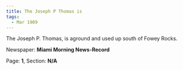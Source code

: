 ```yaml
---  
title: The Joseph P Thomas is  
tags:  
  - Mar 1909  
---  
```

  
The Joseph P. Thomas, is aground and used up south of Fowey Rocks.  
  
Newspaper: **Miami Morning News-Record**  
  
Page: **1**, Section: **N/A** 
